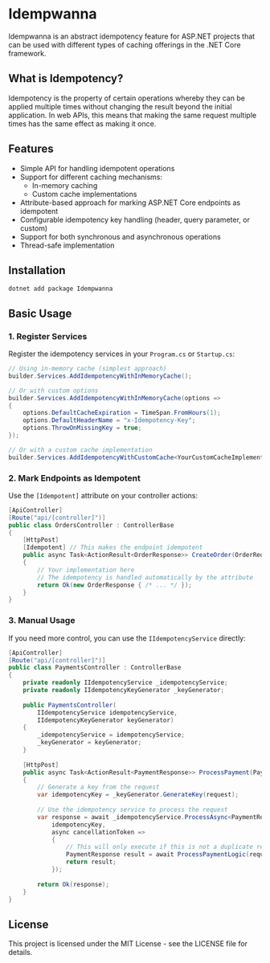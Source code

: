 # Idempwanna

Idempwanna is an abstract idempotency feature for ASP.NET projects that can be used with different types of caching offerings in the .NET Core framework.

## What is Idempotency?

Idempotency is the property of certain operations whereby they can be applied multiple times without changing the result beyond the initial application. In web APIs, this means that making the same request multiple times has the same effect as making it once.

## Features

- Simple API for handling idempotent operations
- Support for different caching mechanisms:
  - In-memory caching
  - Custom cache implementations
- Attribute-based approach for marking ASP.NET Core endpoints as idempotent
- Configurable idempotency key handling (header, query parameter, or custom)
- Support for both synchronous and asynchronous operations
- Thread-safe implementation

## Installation

```shell
dotnet add package Idempwanna
```

## Basic Usage

### 1. Register Services

Register the idempotency services in your `Program.cs` or `Startup.cs`:

```csharp
// Using in-memory cache (simplest approach)
builder.Services.AddIdempotencyWithInMemoryCache();

// Or with custom options
builder.Services.AddIdempotencyWithInMemoryCache(options =>
{
    options.DefaultCacheExpiration = TimeSpan.FromHours(1);
    options.DefaultHeaderName = "x-Idempotency-Key";
    options.ThrowOnMissingKey = true;
});

// Or with a custom cache implementation
builder.Services.AddIdempotencyWithCustomCache<YourCustomCacheImplementation>();
```

### 2. Mark Endpoints as Idempotent

Use the `[Idempotent]` attribute on your controller actions:

```csharp
[ApiController]
[Route("api/[controller]")]
public class OrdersController : ControllerBase
{
    [HttpPost]
    [Idempotent] // This makes the endpoint idempotent
    public async Task<ActionResult<OrderResponse>> CreateOrder(OrderRequest request)
    {
        // Your implementation here
        // The idempotency is handled automatically by the attribute
        return Ok(new OrderResponse { /* ... */ });
    }
}
```

### 3. Manual Usage

If you need more control, you can use the `IIdempotencyService` directly:

```csharp
[ApiController]
[Route("api/[controller]")]
public class PaymentsController : ControllerBase
{
    private readonly IIdempotencyService _idempotencyService;
    private readonly IIdempotencyKeyGenerator _keyGenerator;
    
    public PaymentsController(
        IIdempotencyService idempotencyService,
        IIdempotencyKeyGenerator keyGenerator)
    {
        _idempotencyService = idempotencyService;
        _keyGenerator = keyGenerator;
    }
    
    [HttpPost]
    public async Task<ActionResult<PaymentResponse>> ProcessPayment(PaymentRequest request)
    {
        // Generate a key from the request
        var idempotencyKey = _keyGenerator.GenerateKey(request);
        
        // Use the idempotency service to process the request
        var response = await _idempotencyService.ProcessAsync<PaymentResponse>(
            idempotencyKey,
            async cancellationToken =>
            {
                // This will only execute if this is not a duplicate request
                PaymentResponse result = await ProcessPaymentLogic(request);
                return result;
            });
            
        return Ok(response);
    }
}
```

## License

This project is licensed under the MIT License - see the LICENSE file for details.
